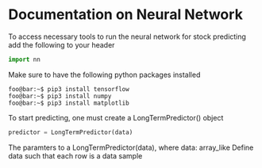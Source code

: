 # Documentation on Neural Network

To access necessary tools to run the neural network for stock predicting add the following to your header
```python
import nn
```
Make sure to have the following python packages installed 
```console
foo@bar:~$ pip3 install tensorflow
foo@bar:~$ pip3 install numpy
foo@bar:~$ pip3 install matplotlib
```
To start predicting, one must create a LongTermPredictor() object
```python
predictor = LongTermPredictor(data)
```
The paramters to a LongTermPredictor(data), where 
data: array_like 
Define data such that each row is a data sample 

